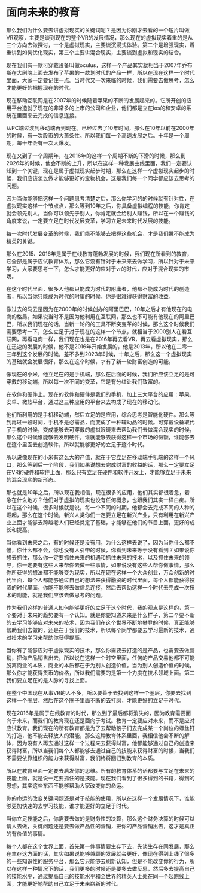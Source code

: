 # 面向未来的教育

那么我们为什么要去讲虚拟现实的关键词呢？是因为你刚才去看的一个短片叫做VR观察，主要是谈到现在的整个VR的发展情况，那么现在的虚拟现实着重的是从三个方向去做探讨，一个是虚拟现实，主要谈沉浸式体验。第二个是增强现实，着重讲到如何优化现实，第三个主要讲混合现实，主要谈到虚拟和现实的结合。

现在我们有一款可穿戴设备叫做oculus，这样一个产品其实就相当于2007年乔布斯在大剧院上面去发布了苹果的一款划时代的产品一样，所以在现在这样一个时代里面，大家一定要记住一点。当时代又一次来临的时候，我们需要去做思考，怎么才能更好的把握现在的时代。

现在移动互联网是在2007年的时候随着苹果的不断的发展起来的。它所开创的应用平台造就了现在的非常多的上市的公司和企业，他们都是立在ios的和安卓的系统在里面来去完成的信息连接。

从PC端过渡到移动端再到现在。已经过去了10年时间，那么在10年以前在2000年的时候，有一次股市的大萧条性。所以我们每一个高速发展之后。十年是一个周期，每十年会有一次大爆发。

现在又到了一个周期年，在2016年的这样一个周期不断的下滑的时候，那么到2026年的时候，他会不断的上升，所以在这样一种发展曲线里面，我们一定要认知到一个关键，现在是属于虚拟现实起步时期，那么在这样一个虚拟现实起步的时候，我们应该怎么做才能够更好的宝物机会，这是我们每一个同学都应该去思考的问题。

因为当你能够把这样一个问题思考清楚之后，那么你学习的的时候就有针对性，在虚拟现实这样一个节点点，那么等到10年之后，你具备虚拟编程的技能，你肯定就会领先别人，当你可以领先于别人，你肯定就会给别人赚钱，所以在一个赚钱的角度来说，一定要立足在时代发展变革，学习立足未来时代发展的技能。

每一次时代发展变革的时候，我们能不能够去把握这些机会，才是我们嫩不能成为精英的关键。

那么在2015、2016年是属于在线教育蓬勃发展的时候，我们现在所看到的教育，它全部是属于应试教育体系，那么它没有针对于未来来去做学习，所以针对于未来学习，大家要思考一下，怎么才能更好的应对于vr的时代，应对于混合现实的市场。

在这个时代里面，很多人他都只能成为时代的附庸者，他都不能成为时代的创造者，所以当你只能成为时代的附庸的时候，你是很难得获得财富的收益。

像过去的马云是因为在2000年的时候创办的阿里巴巴，10年之后才有他现在的电商的格局。如果说当时不是因为他利用在互联网，那么也不可能有他现在的阿里巴巴，所以我们现在的话，当新一轮的的工具不断突变革的时候，那么这个时候我们需要思考一下，怎么立足于对于现在的这样一个节点，就相当于2000别人在看互联网，再看电商一样，我们现在也是在2016年再去看VR，再去看虚拟现实，那么在迅速的发展的时候，他不是2016年开始发展的，他是2013年，所以他在二零一三年到这个发展的时候，差不多到2023年时候，十年之后，那么这一个虚拟现实的基础就会发展很好，那么在这个时候，才有了新一轮财富创造的可能。

像现在的小米，他立足在的是手机端，那么在后面的时候，我们所应该立足的是可穿戴的移动端，所以每一次不同的变革，它是有分红让我们致富的。

在软件和硬件上。现在的软件和硬件是我们的手机，加上三大平台的应用：苹果、安卓、微软平台，通过这三种应用的平台来去构成了现在的移动化。

他们所利用的是手机移动端，然后立足的是应用，综合思考是智能化硬件。那么等到再过一段时间，手机不是必需品，而变成了一种辅助品的时候。可穿戴设备取代了手机的时候，变成能够去可穿戴的虚拟眼镜来去帮助我们去做混合现实的时候，那么这个时候谁能够去发明硬件，谁就能够去获得这样一个市场的份额，谁能够去在这个里面去创造软件，所以就能够更好的立足于这个时代。

所以说像现在的小米有这么大的产值，就在于它立足在移动端手机端的这样一个风口，那么等到后一个阶段，我们如果说想去完成财富的收益的话，那么一定要立足在VR的硬件和软件上面，那么只有立足在硬件和软件开发上，才能够立足于未来的混合现实的新形态。

那也就是10年之后，所以现在我相信，现在很多的应用，他们其实都很着急，着急在什么地方？他们对于虚拟的现实也没有任何概念，也跟我们其实一样白痴。所以在这个时候，很多时候就是说，每一个不同的时期，他都会去完成不同的人种的崛起，那么在这个时候，新兴人类你们一定要立足在新兴产业，只有利用在新兴产业上面才能够去跨越老人们已经奠定了基础，才能够在他们的节目上面，更好的成长和提高。

当你看到未来之后，有的时候还是没有用，为什么这样去说了，因为当你什么都不懂，你什么都不会，你也没有人引带的时候，你看到未来等于没有看到？如果说你想去抓住，那么你一定要抓住未来的机遇和抓住未来的技术，以及抓住未来的领导，你一定要有这些人来帮你去做一些事情，如果说没有这些人帮你做事情，那么你所获得的想法都不能够变为现实，所以在现在这样一个大众创业，万众创新的时代里面，每个人都能够通过自己的想法来获得融资的时代里面，每个人都能获得投资的时代里面，你能不能够去做信息连接，然后去帮助这样一个时代去完成一次技术的附能，就是我们应该去做思考的问题。

作为我们这样的普通人如何能够更好的立足于这个时代，我的观点是这样的，第一个要对于未来的趋势要有一个认知。就是你要知道未来是什么样子，第二个要不断的去学习能够应对未来的技术，因为我们在这个世界不断地攀登的时候，真正能够帮助我们去做的，还是在于我们的技术，所以每个同学都要去学习最新的技术，通过技术的学习来帮助你获得提高。

当你有了能够应对于虚拟现实的技术，那么你需要去打造的是产品，也需要去做营销，把你产品销售出去，所以说在这样一个时空里面，任何的产品交易他都不可能脱离商业的本质，商业的本质都在于为别人创造价值。当为别人创造价值的时候，那么你才能获得货币的价格，所以我们需要的是第一个力度在技术领域上面。第二我们要立足在的是人脉的寻找上面。

在整个中国现在从事VR的人不多，所以要善于去找到这样一个圈层，你要去找到这样一个圈层，然后在这个圈子里面不断的去打磨，才能更好的立足于时代。

现在2016年是属于在线教育的时代，那么到了最后都将消失的，因为教育需要面向于未来，而我们的教育现在还是面向于考试。教育一定要应对未来，而不是应对应试教育。我们现在的所有教育都是为了去帮助孩子们去完成某一个岗位的螺丝钉的打造，他不能去释放人的潜能，那么这种教育体系里面，我相信他会不断的解体，因为没有人再去通过这样一个过程来去获得财富，他都能够通过自己的创造来获得财富，所以当我们每个人都能够去通过自己的技能来获得财富的时候，当我们不需要依靠组织的能力来获得财富，我们终将回归到教育的本质。

所以在教育里面一定要去启发你的思维。所有的教育体系的话都要与立足在未来的技能上面，就是说一定要抓住的是技能。现在我们看到了很多得到的书籍，得到的思想，其实这些东西不能够帮助大家改变你的命运。

你的命运的改变关键问题还是对于技能的使用，所以在这样一个发展情况下，谁能够更加快速的去学习技能，谁才能更好的立足于时代。

当你立足技能之后，你需要去做的是财务性的决算，那么这个财务决算的时候可以请人去做，关键问题还是要去做产品性的营销，把你的产品营销出去，这才是真正的有价值的事情。

每个人都在这个世界上面，首先第一件事情要生存下去，先谈生存在同发展，那么在生存这方面的话，其实如果说能够兼顾的发展就会更好，像现在得到上线了很多的一些知识性的服务平台，那么它只能够去刷新认知，但是不能改变你的行为，所以在这样一种情况下的话，我们更多的时候还是要多去做反思，然后多去提高自己的技能水平，通过提高自己的技能水平和全世界的精英人士处在同一个起跑线上面，才能更好地帮助自己立足于未来崭新的时代。
